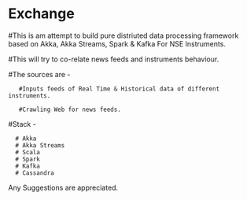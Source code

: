 # Exchange

#This is am attempt to build pure distriuted data processing framework based on Akka, Akka Streams, Spark & Kafka For NSE Instruments.

#This will try to co-relate news feeds and instruments behaviour.

#The sources are - 
       
       #Inputs feeds of Real Time & Historical data of different instruments.
      
       #Crawling Web for news feeds.
       

#Stack -

      # Akka 
      # Akka Streams
      # Scala
      # Spark
      # Kafka
      # Cassandra


Any Suggestions are appreciated.
